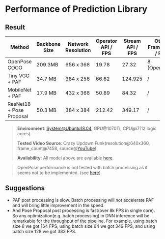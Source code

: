 # Performance of Prediction Library

## Result

| Method                   | Backbone Size | Network Resolution | Operator API / FPS | Stream API / FPS | Other Framework / FPS | Batch Size |
| ------------------------ | ------------- | ------------------ | ------------------ | ---------------- | --------------------- | ---------- |
| OpenPose COCO            | 209.3MB       | 656 x 368          | 19.78              | 27.32            | 8 (OpenPose)          | 8          |
| Tiny VGG + PAF           | 34.7 MB       | 384 x 256          | 66.62              | 124.925          | /                     | 8          |
| MobileNet + PAF          | 17.9 MB       | 432 x 368          | 50.89              | 84.32            | /                     | 8          |
| ResNet18 + Pose Proposal | 50.3 MB       | 384 x 384          | 212.42             | 349.17           | /                     | 64         |

> **Environment**: System@Ubuntu18.04, GPU@1070Ti, CPU@i7(12 logic cores). 
>
> **Tested Video Source**: Crazy Updown Funk(resolution@640x360, frame_count@7458, source@[YouTube](https://www.youtube.com/watch?v=2DiQUX11YaY))
>
> **Availability**: All model above are available [here](https://github.com/tensorlayer/pretrained-models/tree/master/models/hyperpose). 

> OpenPose performance is not tested with batch processing as it seems not to be implemented. (see [here](https://github.com/CMU-Perceptual-Computing-Lab/openpose/issues/100)) 

## Suggestions

- PAF post processing is slow. Batch processing will not accelerate PAF and will bring little improvement in the speed.
- And Pose Proposal post processing is fast(over 8k FPS in single core). So any optimization(e.g. batch processing) in DNN inference will be remarkable for the throughput of the pipeline. For example, using batch size 8 we got 164 FPS, using batch size 64 we got 349 FPS, and using batch size 128 we got 383 FPS.